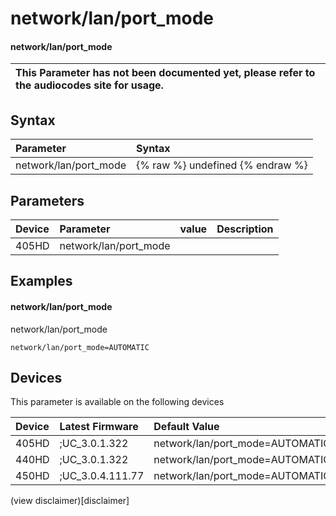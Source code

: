 ﻿---
description: network/lan/port_mode
search:
    keywords: ['network','lan','port_mode']
---

# network/lan/port_mode

#### network/lan/port_mode


| This Parameter has not been documented yet, please refer to the audiocodes site for usage.  |
| :--- |

## Syntax
| Parameter | Syntax |
| :--- | :--- |
|network/lan/port_mode | {% raw %} undefined {% endraw %} |

## Parameters
|Device|Parameter|value|Description|
|:---|:---|:---|:---|
| 405HD | network/lan/port_mode |  |  |

## Examples
#### network/lan/port_mode

network/lan/port_mode

```
network/lan/port_mode=AUTOMATIC
```

## Devices
This parameter is available on the following devices

| Device | Latest Firmware | Default Value |
|:---|:---|:---|
| 405HD | ;UC_3.0.1.322 | network/lan/port_mode=AUTOMATIC 
| 440HD | ;UC_3.0.1.322 | network/lan/port_mode=AUTOMATIC 
| 450HD | ;UC_3.0.4.111.77 | network/lan/port_mode=AUTOMATIC 

(view disclaimer)[disclaimer]
